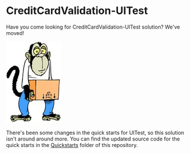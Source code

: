 CreditCardValidation-UITest
============================

Have you come looking for CreditCardValidation-UITest solution? We've moved!  

![](../../../images/moved.jpg)

There's been some changes in the quick starts for UITest, so this solution isn't around around more. You can find the updated source code for the quick starts in the [Quickstarts](../../Quickstarts) folder of this repository.
